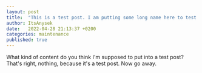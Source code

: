 ```yaml
---
layout: post
title:  "This is a test post. I am putting some long name here to test how it will react. Blah blah Jekyll is cool."
author: ItsAnysek
date:   2022-04-28 21:13:37 +0200
categories: maintenance
published: true
---
```

What kind of content do you think I'm supposed to put into a test post? That's right, nothing, because it's a test post. Now go away.